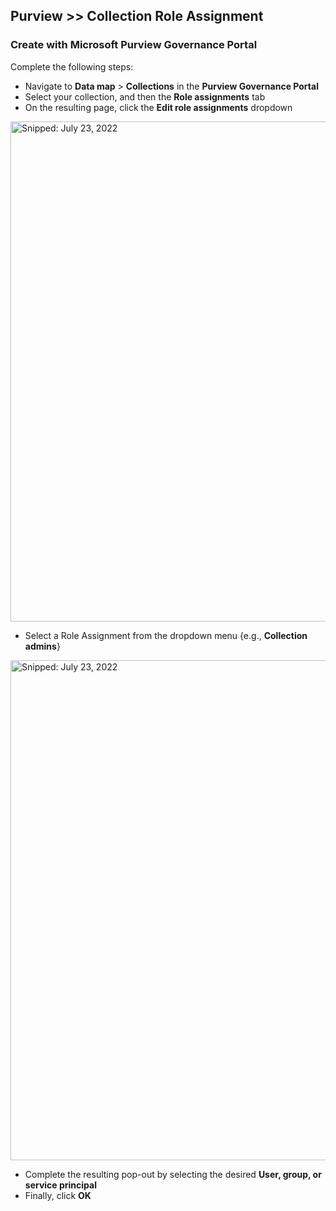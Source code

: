 ## Purview >> Collection Role Assignment

### Create with Microsoft Purview Governance Portal

Complete the following steps:

* Navigate to **Data map** > **Collections** in the **Purview Governance Portal**
*	Select your  collection, and then the **Role assignments** tab
*	On the resulting page, click the **Edit role assignments** dropdown

  <img src="https://user-images.githubusercontent.com/44923999/180605775-e8a86e27-0d56-4e6a-97bf-bbf3c28b6802.png" width="800" title="Snipped: July 23, 2022" />

*	Select a Role Assignment from the dropdown menu {e.g., **Collection admins**}

  <img src="https://user-images.githubusercontent.com/44923999/180605923-32bca4f9-53d6-4f0b-938d-f68e01a9985d.png" width="800" title="Snipped: July 23, 2022" />

*	Complete the resulting pop-out by selecting the desired **User, group, or service principal**
*	Finally, click **OK**
